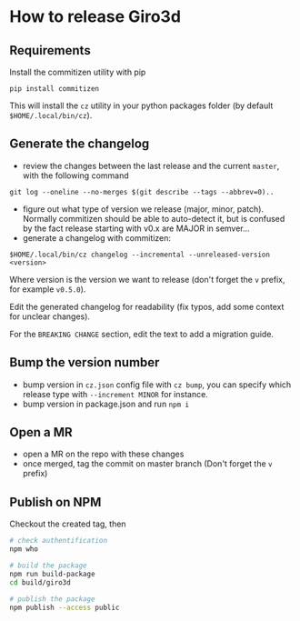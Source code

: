 # How to release Giro3d

## Requirements

Install the commitizen utility with pip

```
pip install commitizen
```

This will install the `cz` utility in your python packages folder (by default `$HOME/.local/bin/cz`).

## Generate the changelog

- review the changes between the last release and the current `master`, with the following command

```
git log --oneline --no-merges $(git describe --tags --abbrev=0)..
```

- figure out what type of version we release (major, minor, patch). Normally commitizen should be
able to auto-detect it, but is confused by the fact release starting with v0.x are MAJOR in
semver...
- generate a changelog with commitizen:

```
$HOME/.local/bin/cz changelog --incremental --unreleased-version <version>
```

Where version is the version we want to release (don't forget the `v` prefix, for example `v0.5.0`).

Edit the generated changelog for readability (fix typos, add some context for unclear changes).

For the `BREAKING CHANGE` section, edit the text to add a migration guide. 

## Bump the version number

- bump version in `cz.json` config file with `cz bump`, you can specify which release type with `--increment MINOR` for instance.
- bump version in package.json and run `npm i`

## Open a MR

- open a MR on the repo with these changes
- once merged, tag the commit on master branch (Don't forget the `v` prefix)

## Publish on NPM

Checkout the created tag, then

```bash
# check authentification
npm who

# build the package
npm run build-package
cd build/giro3d

# publish the package
npm publish --access public
```
